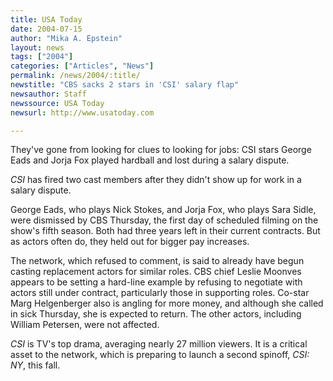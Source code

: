 ```yaml
---
title: USA Today
date: 2004-07-15
author: "Mika A. Epstein"
layout: news
tags: ["2004"]
categories: ["Articles", "News"]
permalink: /news/2004/:title/
newstitle: "CBS sacks 2 stars in 'CSI' salary flap"
newsauthor: Staff
newssource: USA Today
newsurl: http://www.usatoday.com

---
```


They've gone from looking for clues to looking for jobs: CSI stars George Eads and Jorja Fox played hardball and lost during a salary dispute.

*CSI* has fired two cast members after they didn't show up for work in a salary dispute.

George Eads, who plays Nick Stokes, and Jorja Fox, who plays Sara Sidle, were dismissed by CBS Thursday, the first day of scheduled filming on the show's fifth season. Both had three years left in their current contracts. But as actors often do, they held out for bigger pay increases.

The network, which refused to comment, is said to already have begun casting replacement actors for similar roles. CBS chief Leslie Moonves appears to be setting a hard-line example by refusing to negotiate with actors still under contract, particularly those in supporting roles. Co-star Marg Helgenberger also is angling for more money, and although she called in sick Thursday, she is expected to return. The other actors, including William Petersen, were not affected.

*CSI* is TV's top drama, averaging nearly 27 million viewers. It is a critical asset to the network, which is preparing to launch a second spinoff, *CSI: NY*, this fall.
